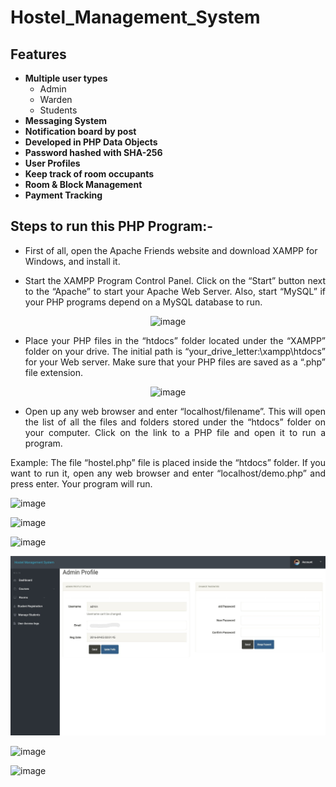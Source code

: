 # Hostel_Management_System

## Features
<ul>
        <li><strong>Multiple user types</strong>
            <ul>
                <li>Admin</li>
                <li>Warden</li>
                <li>Students</li>
            </ul>
        </li>
        <li><strong>Messaging System</strong></li>
        <li><strong>Notification board by post</strong></li>
        <li><strong>Developed in PHP Data Objects</strong></li>
        <li><strong>Password hashed with SHA-256</strong></li>
        <li><strong>User Profiles</strong></li>
        <li><strong>Keep track of room occupants</strong></li>
        <li><strong>Room &amp; Block Management</strong></li>
        <li><strong>Payment Tracking</strong></li>
    </ul>





## Steps to run this PHP Program:-
* First of all, open the Apache Friends website and download XAMPP for Windows, and install it.
* <p align="justify"> Start the XAMPP Program Control Panel. Click on the “Start”  button next to the “Apache” to start your Apache Web Server. Also, start “MySQL” if your PHP programs depend on a MySQL database to run.</p>

<p align="center">
 <img width="717" alt="image" src="https://user-images.githubusercontent.com/97080055/235765611-552f54bb-554d-4fcf-be07-0a5a14e425bf.png">
</p>

* <p align="justify"> Place your PHP files in the “htdocs” folder located under the “XAMPP” folder on your drive. The initial path is “your_drive_letter:\xampp\htdocs” for your Web server. Make sure that your PHP files are saved as a “.php” file extension.</p>
 
<p align="center">
<img width="717" alt="image" src="https://user-images.githubusercontent.com/97080055/235766078-8631eb26-6135-4961-97cb-06d9fe300945.png">
</p>
 
* <p align="justify"> Open up any web browser and enter “localhost/filename”. This will open the list of all the files and folders stored under the “htdocs” folder on your computer. Click on the link to a PHP file and open it to run a program.</p>

<p align="justify"> Example: The file “hostel.php” file is placed inside the “htdocs” folder. If you want to run it, open any web browser and enter “localhost/demo.php” and press enter. Your program will run.</p>

![image](https://user-images.githubusercontent.com/97080055/235763395-5db0dd0c-1e53-4fec-a43b-155c69096ef3.png)

![image](https://user-images.githubusercontent.com/97080055/235763428-c51aa951-6eaa-478d-97bb-9c2b0af7f915.png)

![image](https://user-images.githubusercontent.com/97080055/235763458-a60a4350-b416-4ee3-bece-e8fd95bc98db.png)

![image](image.png)

![image](https://user-images.githubusercontent.com/97080055/235763542-967642b5-a197-4001-958f-1b433e8cabd4.png)

![image](https://user-images.githubusercontent.com/97080055/235763584-a54054ec-4cfc-469e-85c1-7e2d020a728b.png)
